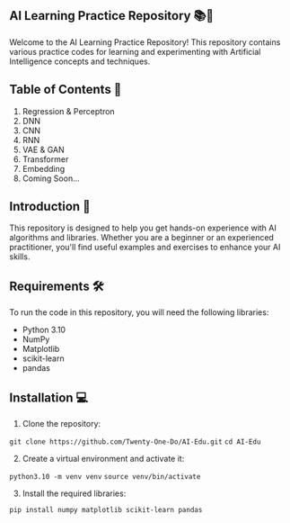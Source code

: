 ## AI Learning Practice Repository 📚🤖
Welcome to the AI Learning Practice Repository! This repository contains various practice codes for learning and experimenting with Artificial Intelligence concepts and techniques.

## Table of Contents 📑
1. Regression & Perceptron
2. DNN
3. CNN
4. RNN
5. VAE & GAN
6. Transformer
7. Embedding
8. Coming Soon...

## Introduction 📝
This repository is designed to help you get hands-on experience with AI algorithms and libraries. Whether you are a beginner or an experienced practitioner, you'll find useful examples and exercises to enhance your AI skills.

## Requirements 🛠️
To run the code in this repository, you will need the following libraries:

- Python 3.10
- NumPy
- Matplotlib
- scikit-learn
- pandas

## Installation 💻

1. Clone the repository:

``git clone https://github.com/Twenty-One-Do/AI-Edu.git``
``cd AI-Edu``

2. Create a virtual environment and activate it:

``python3.10 -m venv venv``
``source venv/bin/activate``

3. Install the required libraries:

``pip install numpy matplotlib scikit-learn pandas``
